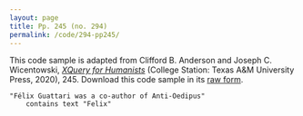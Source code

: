 ```yaml
---
layout: page
title: Pp. 245 (no. 294)
permalink: /code/294-pp245/
---
```


This code sample is adapted from Clifford B. Anderson and Joseph C. Wicentowski, 
[_XQuery for Humanists_](/) (College Station: Texas A&M University Press, 2020), 245. 
Download this code sample in its [raw form](/code/294-pp245/294-pp245.xq).

```xquery
"Félix Guattari was a co-author of Anti-Oedipus" 
    contains text "Felix"
```  
